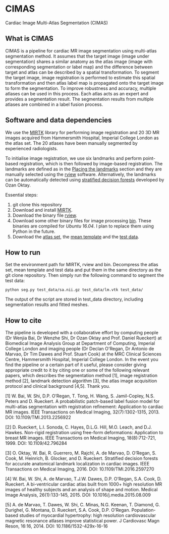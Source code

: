 # CIMAS
Cardiac Image Multi-Atlas Segmentation (CIMAS)

## What is CIMAS
CIMAS is a pipeline for cardiac MR image segmentation using multi-atlas segmentation method. It assumes that the target image (image under segmentation) shares a similar anatomy as the atlas image (image with corresponding segmentation or label map) and the difference between target and atlas can be described by a spatial transformation. To segment the target image, image registration is performed to estimate this spatial transformation and then atlas label map is propagated onto the target image to form the segmentation. To improve robustness and accuracy, multiple atlases can be used in this process. Each atlas acts as an expert and provides a segmentation result. The segmentation results from multiple atlases are combined in a label fusion process.

## Software and data dependencies
We use the [MIRTK](https://github.com/BioMedIA/MIRTK) library for performing image registration and 20 3D MR images acquired from Hammersmith Hospital, Imperial College London as the atlas set. The 20 atlases have been manually segmented by experienced radiologists.

To initialise image registration, we use six landmarks and perform point-based registration, which is then followed by image-based registration. The landmarks are defined as in the [Placing the landmarks](http://wp.doc.ic.ac.uk/wbai/data) section and they are manually selected using the [rview](https://www.doc.ic.ac.uk/~dr/software/download.html) software. Alternatively, the landmarks can be automatically detected using [stratified decision forests](https://www.doc.ic.ac.uk/~oo2113/publication/TMI_stratified/) developed by Ozan Oktay.

Essential steps:
1. git clone this repository 
2. Download and install [MIRTK](https://github.com/BioMedIA/MIRTK).
3. Download the binary file [rview](https://www.doc.ic.ac.uk/~dr/software/download.html).
4. Download some other binary files for image processing [bin](https://drive.google.com/open?id=0B9KJVuWe-M2oU1ZEbzh0TEJvd28). These binaries are compiled for *Ubuntu 16.04*. I plan to replace them using Python in the future.
5. Download the [atlas set](https://drive.google.com/open?id=0B9KJVuWe-M2oeHBIX19UYjY2c0k), the [mean template](https://drive.google.com/open?id=0B9KJVuWe-M2oSlVkSm5kWjdVWHM) and the [test data](https://drive.google.com/open?id=0B9KJVuWe-M2oWnhydEhGQzNqdWM).

## How to run
Set the environment path for MIRTK, rview and bin. Decompress the atlas set, mean template and test data and put them in the same directory as the git clone repository. Then simply run the following command to segment the test data:

```
python seg.py test_data/sa.nii.gz test_data/lm.vtk test_data/
```

The output of the script are stored in test_data directory, including segmentation results and fitted meshes.

## How to cite
The pipeline is developed with a collaborative effort by computing people (Dr Wenjia Bai, Dr Wenzhe Shi, Dr Ozan Oktay and Prof. Daniel Rueckert) at Biomedical Image Analysis Group at Department of Computing, Imperial College London and imaging people (Dr Declan O'Regan, Dr Antonio de Marvao, Dr Tim Dawes and Prof. Stuart Cook) at the MRC Clinical Sciences Centre, Hammersmith Hospital, Imperial College London. In the event you find the pipeline or a certain part of it useful, please consider giving appropriate credit to it by citing one or some of the following relevant papers, which describes the segmentation method [1], image registration method [2], landmark detection algorithm [3], the atlas image acquisition protocol and clinical background [4,5]. Thank you.

[1] W. Bai, W. Shi, D.P. O’Regan, T. Tong, H. Wang, S. Jamil-Copley, N.S. Peters and D. Rueckert. A probabilistic patch-based label fusion model for multi-atlas segmentation with registration refinement: Application to cardiac MR images. IEEE Transactions on Medical Imaging, 32(7):1302-1315, 2013. DOI: 10.1109/TMI.2013.2256922

[2] D. Rueckert, L.I. Sonoda, C. Hayes, D.L.G. Hill, M.O. Leach, and D.J. Hawkes. Non-rigid registration using free-form deformations: Application to breast MR images. IEEE Transactions on Medical Imaging, 18(8):712-721, 1999. DOI: 10.1109/42.796284

[3] O. Oktay, W. Bai, R. Guerrero, M. Rajchl, A. de Marvao, D. O’Regan, S. Cook, M. Heinrich, B. Glocker, and D. Rueckert. Stratified decision forests for accurate anatomical landmark localization in cardiac images. IEEE Transactions on Medical Imaging, 2016. DOI: 10.1109/TMI.2016.2597270 

[4] W. Bai, W. Shi, A. de Marvao, T.J.W. Dawes, D.P. O’Regan, S.A. Cook, D. Rueckert. A bi-ventricular cardiac atlas built from 1000+ high resolution MR images of healthy subjects and an analysis of shape and motion. Medical Image Analysis, 26(1):133-145, 2015. DOI: 10.1016/j.media.2015.08.009

[5] A. de Marvao, T. Dawes, W. Shi, C. Minas, N.G. Keenan, T. Diamond, G. Durighel, G. Montana, D. Rueckert, S.A. Cook, D.P. O'Regan. Population-based studies of myocardial hypertrophy: high resolution cardiovascular magnetic resonance atlases improve statistical power. J Cardiovasc Magn Reson, 16:16, 2014. DOI: 10.1186/1532-429x-16-16